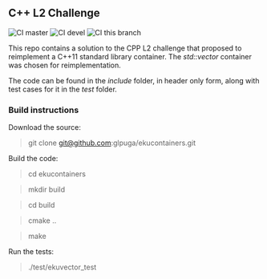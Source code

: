 ## C++ L2 Challenge

![CI master](https://github.com/glpuga/action-test-repo/workflows/CI/badge.svg?branch=master)
![CI devel](https://github.com/glpuga/action-test-repo/workflows/CI/badge.svg?branch=devel)
![CI this branch](https://github.com/glpuga/action-test-repo/workflows/CI/badge.svg)

This repo contains a solution to the CPP L2 challenge that proposed to reimplement a C++11 standard library container. The *std::vector* container was chosen for reimplementation.

The code can be found in the *include* folder, in header only form, along with test cases for it in the *test* folder.


### Build instructions

Download the source:

> git clone git@github.com:glpuga/ekucontainers.git

Build the code:

> cd ekucontainers

> mkdir build

> cd build

> cmake ..

> make

Run the tests:
> ./test/ekuvector_test


